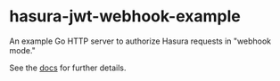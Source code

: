 # hasura-jwt-webhook-example

An example Go HTTP server to authorize Hasura requests in "webhook mode."

See the [docs][docs] for further details.

[docs]: https://hasura.io/docs/latest/auth/authentication/webhook/
